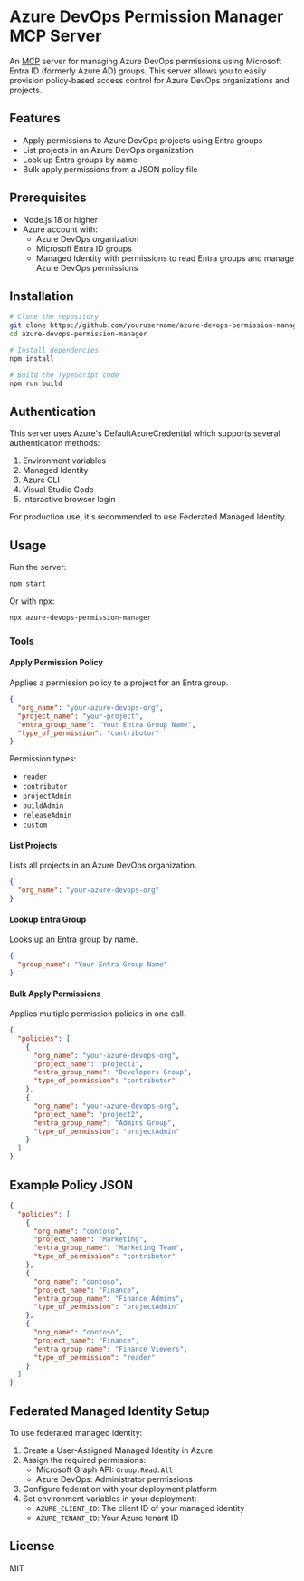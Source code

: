 # Azure DevOps Permission Manager MCP Server

An [MCP](https://modelcontextprotocol.io/) server for managing Azure DevOps permissions using Microsoft Entra ID (formerly Azure AD) groups. This server allows you to easily provision policy-based access control for Azure DevOps organizations and projects.

## Features

- Apply permissions to Azure DevOps projects using Entra groups
- List projects in an Azure DevOps organization
- Look up Entra groups by name
- Bulk apply permissions from a JSON policy file

## Prerequisites

- Node.js 18 or higher
- Azure account with:
  - Azure DevOps organization
  - Microsoft Entra ID groups
  - Managed Identity with permissions to read Entra groups and manage Azure DevOps permissions

## Installation

```bash
# Clone the repository
git clone https://github.com/yourusername/azure-devops-permission-manager.git
cd azure-devops-permission-manager

# Install dependencies
npm install

# Build the TypeScript code
npm run build
```

## Authentication

This server uses Azure's DefaultAzureCredential which supports several authentication methods:

1. Environment variables
2. Managed Identity
3. Azure CLI
4. Visual Studio Code
5. Interactive browser login

For production use, it's recommended to use Federated Managed Identity.

## Usage

Run the server:

```bash
npm start
```

Or with npx:

```bash
npx azure-devops-permission-manager
```

### Tools

#### Apply Permission Policy

Applies a permission policy to a project for an Entra group.

```json
{
  "org_name": "your-azure-devops-org",
  "project_name": "your-project",
  "entra_group_name": "Your Entra Group Name",
  "type_of_permission": "contributor"
}
```

Permission types:
- `reader`
- `contributor`
- `projectAdmin`
- `buildAdmin`
- `releaseAdmin`
- `custom`

#### List Projects

Lists all projects in an Azure DevOps organization.

```json
{
  "org_name": "your-azure-devops-org"
}
```

#### Lookup Entra Group

Looks up an Entra group by name.

```json
{
  "group_name": "Your Entra Group Name"
}
```

#### Bulk Apply Permissions

Applies multiple permission policies in one call.

```json
{
  "policies": [
    {
      "org_name": "your-azure-devops-org",
      "project_name": "project1",
      "entra_group_name": "Developers Group",
      "type_of_permission": "contributor"
    },
    {
      "org_name": "your-azure-devops-org",
      "project_name": "project2",
      "entra_group_name": "Admins Group",
      "type_of_permission": "projectAdmin"
    }
  ]
}
```

## Example Policy JSON

```json
{
  "policies": [
    {
      "org_name": "contoso",
      "project_name": "Marketing",
      "entra_group_name": "Marketing Team",
      "type_of_permission": "contributor"
    },
    {
      "org_name": "contoso",
      "project_name": "Finance",
      "entra_group_name": "Finance Admins",
      "type_of_permission": "projectAdmin"
    },
    {
      "org_name": "contoso",
      "project_name": "Finance",
      "entra_group_name": "Finance Viewers",
      "type_of_permission": "reader"
    }
  ]
}
```

## Federated Managed Identity Setup

To use federated managed identity:

1. Create a User-Assigned Managed Identity in Azure
2. Assign the required permissions:
   - Microsoft Graph API: `Group.Read.All`
   - Azure DevOps: Administrator permissions
3. Configure federation with your deployment platform
4. Set environment variables in your deployment:
   - `AZURE_CLIENT_ID`: The client ID of your managed identity
   - `AZURE_TENANT_ID`: Your Azure tenant ID

## License

MIT 